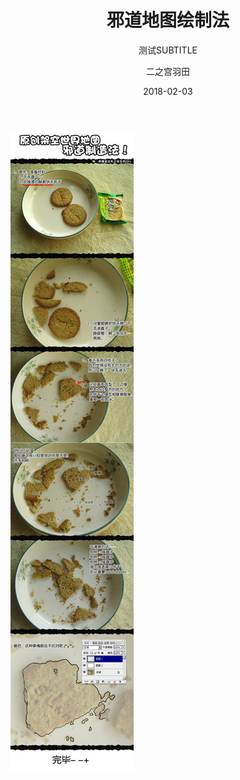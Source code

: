 ﻿---
layout:     post
title:      邪道地图绘制法
subtitle:   测试SUBTITLE
date:       2018-02-03
author:     二之宫羽田
header-img: img/post-bg-universe.jpg
catalog: true
tags:
    - 地图
	- 新手教程
---
![邪道地图绘制法](/img/8.jpg)